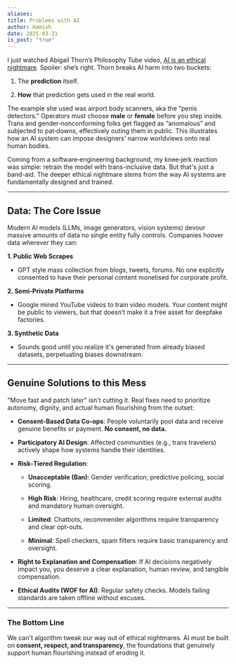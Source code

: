 ```yaml
---
aliases: 
title: Problems with AI
author: Hamish
date: 2025-03-31
is_post: "true"
---
```

I just watched Abigail Thorn’s Philosophy Tube video, [AI is an ethical nightmare](https://www.youtube.com/watch?v=AaU6tI2pb3M). Spoiler: she’s right. Thorn breaks AI harm into two buckets:

1. The **prediction** itself.
    
2. **How** that prediction gets used in the real world.
    

The example she used was airport body scanners, aka the “penis detectors.” Operators must choose **male** or **female** before you step inside. Trans and gender‑nonconforming folks get flagged as “anomalous” and subjected to pat‑downs, effectively outing them in public. This illustrates how an AI system can impose designers' narrow worldviews onto real human bodies.

Coming from a software‑engineering background, my knee‑jerk reaction was simple: retrain the model with trans-inclusive data. But that's just a band-aid. The deeper ethical nightmare stems from the way AI systems are fundamentally designed and trained.

---

## Data: The Core Issue

Modern AI models (LLMs, image generators, vision systems) devour massive amounts of data no single entity fully controls. Companies hoover data wherever they can:

**1. Public Web Scrapes**

- GPT style mass collection from blogs, tweets, forums. No one explicitly consented to have their personal content monetised for corporate profit.
    

**2. Semi‑Private Platforms**

- Google mined YouTube videos to train video models. Your content might be public to viewers, but that doesn’t make it a free asset for deepfake factories.
    

**3. Synthetic Data**

- Sounds good until you realize it's generated from already biased datasets, perpetuating biases downstream.
    

---

## Genuine Solutions to this Mess

"Move fast and patch later" isn't cutting it. Real fixes need to prioritize autonomy, dignity, and actual human flourishing from the outset:

- **Consent-Based Data Co‑ops**: People voluntarily pool data and receive genuine benefits or payment. **No consent, no data.**
    
- **Participatory AI Design**: Affected communities (e.g., trans travelers) actively shape how systems handle their identities.
    
- **Risk‑Tiered Regulation**:
    
    - **Unacceptable (Ban)**: Gender verification, predictive policing, social scoring.
        
    - **High Risk**: Hiring, healthcare, credit scoring require external audits and mandatory human oversight.
        
    - **Limited**: Chatbots, recommender algorithms require transparency and clear opt-outs.
        
    - **Minimal**: Spell checkers, spam filters require basic transparency and oversight.
        
- **Right to Explanation and Compensation**: If AI decisions negatively impact you, you deserve a clear explanation, human review, and tangible compensation.
    
- **Ethical Audits (WOF for AI)**: Regular safety checks. Models failing standards are taken offline without excuses.
    

---

### The Bottom Line

We can't algorithm tweak our way out of ethical nightmares. AI must be built on **consent, respect, and transparency**, the foundations that genuinely support human flourishing instead of eroding it.
